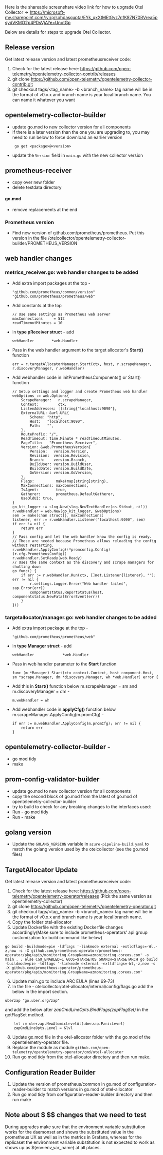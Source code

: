 Here is the shareable screenshare video link for how to upgrade Otel Collector -> https://microsoft-my.sharepoint.com/:v:/p/sohdasgupta/EYk_qxXtMEtGvz7nfK87N70BVrea5psydVKMO2p4PDsVjA?e=UnotGp

Below are details for steps to upgrade Otel Collector.

## Release version
Get latest release version and latest prometheusreceiver code:
1. Check for the latest release here: https://github.com/open-telemetry/opentelemetry-collector-contrib/releases
2. git clone https://github.com/open-telemetry/opentelemetry-collector-contrib.git
3. git checkout tags/<tag_name> -b <branch_name>   tag name will be in the format of v0.x.x and branch name is your local branch name. You can name it whatever you want

## opentelemetry-collector-builder
* update go.mod to new collector version for all components
* If there is a later version than the one you are upgrading to, you may need to run below to force download an earlier version
	```
	 go get <package>@<version>
	```
* update the `Version` field in `main.go` with the new collector version

## prometheus-receiver
* copy over new folder
* delete testdata directory

#### go.mod 
* remove replacements at the end

### Prometheus version
* Find new version of github.com/prometheus/prometheus. Put this version in the file /otelcollector/opentelemetry-collector-builder/PROMETHEUS_VERSION

## web handler changes
### metrics_receiver.go: web handler changes to be added 
* Add extra import packages at the top - 
	```
	"github.com/prometheus/common/version"
	"github.com/prometheus/prometheus/web"
	```

* Add constants at the top
	```
	// Use same settings as Prometheus web server
	maxConnections     = 512
	readTimeoutMinutes = 10
	```
* In **type pReceiver struct** - add 
	```
	webHandler        *web.Handler
	```
* Pass in the web handler argument to the target allocator's **Start()** function
	```
	err = r.targetAllocatorManager.Start(ctx, host, r.scrapeManager, r.discoveryManager, r.webHandler)
	```

* Add webhandler code in initPrometheusComponents() or Start() function

	```
	// Setup settings and logger and create Prometheus web handler
	webOptions := web.Options{
		ScrapeManager:   r.scrapeManager,
		Context:         ctx,
		ListenAddresses: []string{"localhost:9090"},
		ExternalURL: &url.URL{
			Scheme: "http",
			Host:   "localhost:9090",
			Path:   "",
		},
		RoutePrefix: "/",
		ReadTimeout: time.Minute * readTimeoutMinutes,
		PageTitle:   "Prometheus Receiver",
		Version: &web.PrometheusVersion{
			Version:   version.Version,
			Revision:  version.Revision,
			Branch:    version.Branch,
			BuildUser: version.BuildUser,
			BuildDate: version.BuildDate,
			GoVersion: version.GoVersion,
		},
		Flags:          make(map[string]string),
		MaxConnections: maxConnections,
		IsAgent:        true,
		Gatherer:       prometheus.DefaultGatherer,
		UseOldUI: true,
	}
	go_kit_logger := slog.New(slog.NewTextHandler(os.Stdout, nil))
	r.webHandler = web.New(go_kit_logger, &webOptions)
	sem := make(chan struct{}, maxConnections)
	listener, err := r.webHandler.Listener("localhost:9090", sem)
	if err != nil {
		return err
	}
	// Pass config and let the web handler know the config is ready.
	// These are needed because Prometheus allows reloading the config without restarting.
	r.webHandler.ApplyConfig((*promconfig.Config)(r.cfg.PrometheusConfig))
	r.webHandler.SetReady(web.Ready)
	// Uses the same context as the discovery and scrape managers for shutting down
	go func() {
		if err := r.webHandler.Run(ctx, []net.Listener{listener}, ""); err != nil {
			r.settings.Logger.Error("Web handler failed", zap.Error(err))
			componentstatus.ReportStatus(host, componentstatus.NewFatalErrorEvent(err))
		}
	}()
	``` 

### targetallocator/manager.go: web handler changes to be added 
* Add extra import package at the top - 
	```
	"github.com/prometheus/prometheus/web"
	```

* In **type Manager struct** - add 
	```
	webHandler             *web.Handler
	```
* Pass in web handler parameter to the **Start** function
	```
	func (m *Manager) Start(ctx context.Context, host component.Host, sm *scrape.Manager, dm *discovery.Manager, wh *web.Handler) error {
	```

* Add this in **Start()** function below m.scrapeManager = sm and m.discoveryManager = dm - 
	```
	m.webHandler = wh
	```
* Add webhandler code in **applyCfg()** function below m.scrapeManager.ApplyConfig(m.promCfg) - 

	```
	if err := m.webHandler.ApplyConfig(m.promCfg); err != nil {
		return err
	}
	```

## opentelemetry-collector-builder - 
* go mod tidy
* make

## prom-config-validator-builder
* update go.mod to new collector version for all components
* copy the second block of go.mod from the latest of go.mod of opentelemetry-collector-builder 
* try to build to check for any breaking changes to the interfaces used: 
* Run - go mod tidy
* Run - make

## golang version
* Update the `GOLANG_VERSION` variable in `azure-pipeline-build.yaml` to match the golang version used by the otelcollector (see the go.mod files)

## TargetAllocator Update
Get latest release version and latest prometheusreceiver code:
1. Check for the latest release here: https://github.com/open-telemetry/opentelemetry-operator/releases (Pick the same version as opentelemetry-collector)
2. git clone https://github.com/open-telemetry/opentelemetry-operator.git
3. git checkout tags/<tag_name> -b <branch_name>   tag name will be in the format of v0.x.x and branch name is your local branch name. 
4. Copy the folder otel-allocator
5. Update Dockerfile with the existing Dockerfile changes accordingly(Make sure to include prometheus-operators' api group customization for build command like below)
```
go build -buildmode=pie -ldflags '-linkmode external -extldflags=-Wl,-z,now -s -X github.com/prometheus-operator/prometheus-operator/pkg/apis/monitoring.GroupName=azmonitoring.coreos.com' -o main . ; else CGO_ENABLED=1 GOOS=$TARGETOS GOARCH=$TARGETARCH go build -buildmode=pie -ldflags '-linkmode external -extldflags=-Wl,-z,now -s -X github.com/prometheus-operator/prometheus-operator/pkg/apis/monitoring.GroupName=azmonitoring.coreos.com'
```
6. Update main.go to include ARC EULA (lines 69-73)
7. In the file - otelcollector/otel-allocator/internal/config/flags.go add the below in the import section.
```
uberzap "go.uber.org/zap"
```
and add the below after *zapCmdLineOpts.BindFlags(zapFlagSet)* in the getFlagSet method.
```
	lvl := uberzap.NewAtomicLevelAt(uberzap.PanicLevel)
	zapCmdLineOpts.Level = &lvl
```

8. Update go.mod file in the otel-allocator folder with the go.mod of the opentelemetry-operator file.
9. Replace the module as module `github.com/open-telemetry/opentelemetry-operator/cmd/otel-allocator`
10. Run go mod tidy from the otel-allocator directory and then run make.

## Configuration Reader Builder
1. Update the version of prometheus/common in go.mod of configuration-reader-builder to match versions in go.mod of otel-allocator
2. Run go mod tidy from configuration-reader-builder directory and then run make


## Note about $ $$ changes that we need to test
During upgrades make sure that the environment variable substitution works for the daemonset and shows the substituted value in the prometheus UX as well as in the metrics in Grafana, whereas for the replicaset the environment variable substitution is not expected to work as shows up as ${env:env_var_name} at all places.